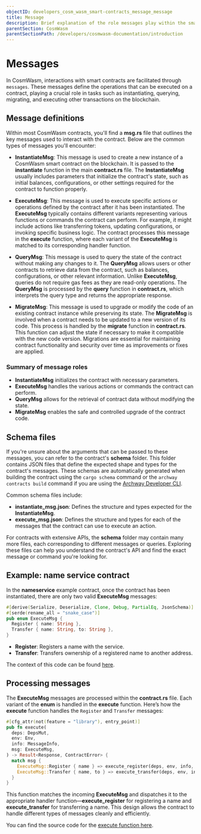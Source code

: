 ```yaml
---
objectID: developers_cosm_wasm_smart-contracts_message_message
title: Message
description: Brief explanation of the role messages play within the smart contract ecosystem
parentSection: CosmWasm
parentSectionPath: /developers/cosmwasm-documentation/introduction
---
```



# Messages

In CosmWasm, interactions with smart contracts are facilitated through `messages`. These messages define the operations that can be executed on a contract, playing a crucial role in tasks such as instantiating, querying, migrating, and executing other transactions on the blockchain.

## Message definitions

Within most CosmWasm contracts, you'll find a **msg.rs** file that outlines the key messages used to interact with the contract. Below are the common types of messages you'll encounter:

- **InstantiateMsg**: This message is used to create a new instance of a CosmWasm smart contract on the blockchain. It is passed to the **instantiate** function in the main **contract.rs** file. The **InstantiateMsg** usually includes parameters that initialize the contract's state, such as initial balances, configurations, or other settings required for the contract to function properly.

- **ExecuteMsg**: This message is used to execute specific actions or operations defined by the contract after it has been instantiated. The **ExecuteMsg** typically contains different variants representing various functions or commands the contract can perform. For example, it might include actions like transferring tokens, updating configurations, or invoking specific business logic. The contract processes this message in the **execute** function, where each variant of the **ExecuteMsg** is matched to its corresponding handler function.

- **QueryMsg**: This message is used to query the state of the contract without making any changes to it. The **QueryMsg** allows users or other contracts to retrieve data from the contract, such as balances, configurations, or other relevant information. Unlike **ExecuteMsg**, queries do not require gas fees as they are read-only operations. The **QueryMsg** is processed by the **query** function in **contract.rs**, which interprets the query type and returns the appropriate response.

- **MigrateMsg**: This message is used to upgrade or modify the code of an existing contract instance while preserving its state. The **MigrateMsg** is involved when a contract needs to be updated to a new version of its code. This process is handled by the **migrate** function in **contract.rs**. This function can adjust the state if necessary to make it compatible with the new code version. Migrations are essential for maintaining contract functionality and security over time as improvements or fixes are applied.

### Summary of message roles

- **InstantiateMsg** initializes the contract with necessary parameters.
- **ExecuteMsg** handles the various actions or commands the contract can perform.
- **QueryMsg** allows for the retrieval of contract data without modifying the state.
- **MigrateMsg** enables the safe and controlled upgrade of the contract code.

## Schema files

If you're unsure about the arguments that can be passed to these messages, you can refer to the contract's **schema** folder. This folder contains JSON files that define the expected shape and types for the contract's messages. These schemas are automatically generated when building the contract using the `cargo schema` command or the `archway contracts build` command if you are using the [Archway Developer CLI](/developers/developer-tools/developer-cli).

Common schema files include:

- **instantiate_msg.json**: Defines the structure and types expected for the **InstantiateMsg**.
- **execute_msg.json**: Defines the structure and types for each of the messages that the contract can use to execute an action.

For contracts with extensive APIs, the **schema** folder may contain many more files, each corresponding to different messages or queries. Exploring these files can help you understand the contract's API and find the exact message or command you're looking for.

## Example: name service contract

In the **nameservice** example contract, once the contract has been instantiated, there are only two valid **ExecuteMsg** messages:

```rust
#[derive(Serialize, Deserialize, Clone, Debug, PartialEq, JsonSchema)]
#[serde(rename_all = "snake_case")]
pub enum ExecuteMsg {
  Register { name: String },
  Transfer { name: String, to: String },
}
```

- **Register**: Registers a name with the service.
- **Transfer**: Transfers ownership of a registered name to another address.

The context of this code can be found [here](https://github.com/InterWasm/cw-contracts/blob/main/contracts/nameservice/src/msg.rs#L13).

## Processing messages

The **ExecuteMsg** messages are processed within the **contract.rs** file. Each variant of the **enum** is handled in the **execute** function. Here’s how the **execute** function handles the `Register` and `Transfer` messages:

```rust
#[cfg_attr(not(feature = "library"), entry_point)]
pub fn execute(
  deps: DepsMut,
  env: Env,
  info: MessageInfo,
  msg: ExecuteMsg,
) -> Result<Response, ContractError> {
  match msg {
    ExecuteMsg::Register { name } => execute_register(deps, env, info, name),
    ExecuteMsg::Transfer { name, to } => execute_transfer(deps, env, info, name, to),
  }
}
```

This function matches the incoming **ExecuteMsg** and dispatches it to the appropriate handler function—**execute_register** for registering a name and **execute_transfer** for transferring a name. This design allows the contract to handle different types of messages cleanly and efficiently.

You can find the source code for the [execute function here](https://github.com/deus-labs/cw-contracts/blob/main/contracts/nameservice/src/contract.rs#L30).
